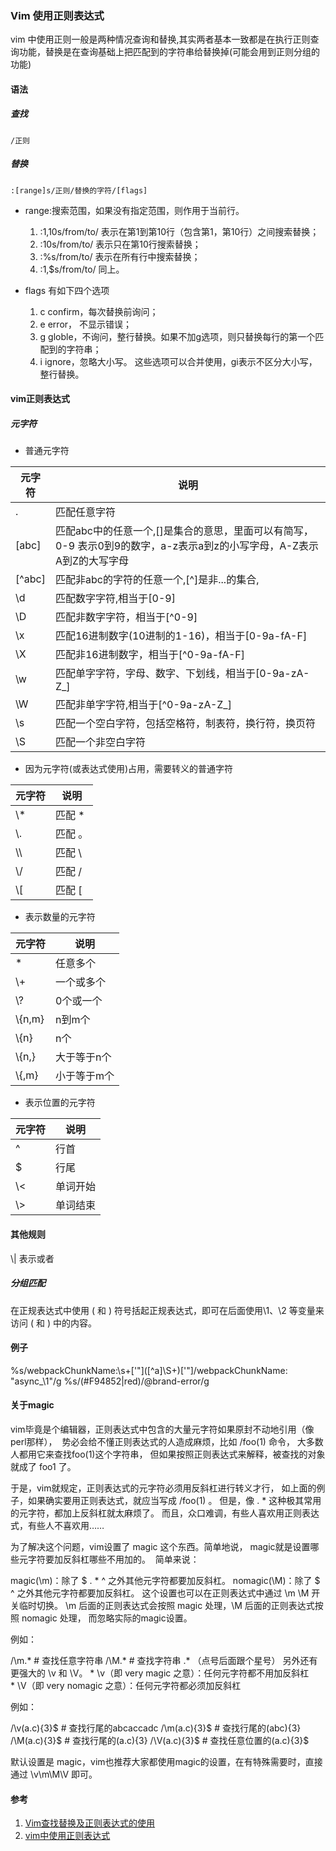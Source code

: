 ### Vim 使用正则表达式

vim 中使用正则一般是两种情况查询和替换,其实两者基本一致都是在执行正则查询功能，替换是在查询基础上把匹配到的字符串给替换掉(可能会用到正则分组的功能)

#### 语法

##### 查找

```
/正则
```
##### 替换

```
:[range]s/正则/替换的字符/[flags]
```
* range:搜索范围，如果没有指定范围，则作用于当前行。

    1. :1,10s/from/to/ 表示在第1到第10行（包含第1，第10行）之间搜索替换；
    2. :10s/from/to/ 表示只在第10行搜索替换；
    3. :%s/from/to/ 表示在所有行中搜索替换；
    4. :1,$s/from/to/ 同上。

* flags 有如下四个选项

    1. c confirm，每次替换前询问；
    2. e error， 不显示错误；
    3. g globle，不询问，整行替换。如果不加g选项，则只替换每行的第一个匹配到的字符串；
    4. i ignore，忽略大小写。
这些选项可以合并使用，gi表示不区分大小写，整行替换。

#### vim正则表达式

##### 元字符
* 普通元字符

元字符 | 说明
-- | --
. | 匹配任意字符
[abc] | 匹配abc中的任意一个,[]是集合的意思，里面可以有简写，0-9 表示0到9的数字，a-z表示a到z的小写字母，A-Z表示A到Z的大写字母
[^abc] | 匹配非abc的字符的任意一个,[^]是非...的集合,
\d | 匹配数字字符,相当于[0-9]
\D | 匹配非数字字符，相当于[^0-9]
\x | 匹配16进制数字(10进制的1-16)，相当于[0-9a-fA-F]
\X | 匹配非16进制数字，相当于[^0-9a-fA-F]
\w | 匹配单字字符，字母、数字、下划线，相当于[0-9a-zA-Z\_]
\W | 匹配非单字字符,相当于[^0-9a-zA-Z\_]
\s | 匹配一个空白字符，包括空格符，制表符，换行符，换页符
\S | 匹配一个非空白字符

* 因为元字符(或表达式使用)占用，需要转义的普通字符

元字符 | 说明
-- | --
\\\* | 匹配 *
\\. | 匹配 。
\\\ | 匹配 \
\\/ | 匹配 /
\\[ | 匹配 [

* 表示数量的元字符

元字符 | 说明
-- | --
* | 任意多个
\\+ | 一个或多个
\\? | 0个或一个
\\{n,m} | n到m个
\\{n} | n个
\\{n,} | 大于等于n个
\\{,m} | 小于等于m个

* 表示位置的元字符

元字符 | 说明
-- | --
^ | 行首
$ | 行尾
\\< | 单词开始
\\> | 单词结束

#### 其他规则

\\| 表示或者

##### 分组匹配

在正规表达式中使用 \( 和 \) 符号括起正规表达式，即可在后面使用\1、\2 等变量来访问 \( 和 \) 中的内容。

#### 例子
%s/webpackChunkName:\s\+['"]\([^a]\S\+\)['"]/webpackChunkName: "async\_\1"/g
%s/\(#F94852\|red\)/@brand-error/g

#### 关于magic

vim毕竟是个编辑器，正则表达式中包含的大量元字符如果原封不动地引用（像perl那样）， 
势必会给不懂正则表达式的人造成麻烦，比如 /foo(1) 命令， 大多数人都用它来查找foo(1)这个字符串， 但如果按照正则表达式来解释，被查找的对象就成了 foo1 了。

于是，vim就规定，正则表达式的元字符必须用反斜杠进行转义才行， 如上面的例子，如果确实要用正则表达式，就应当写成 /foo(1) 。 但是，像 . * 这种极其常用的元字符，都加上反斜杠就太麻烦了。 而且，众口难调，有些人喜欢用正则表达式，有些人不喜欢用……

为了解决这个问题，vim设置了 magic 这个东西。简单地说， magic就是设置哪些元字符要加反斜杠哪些不用加的。 
简单来说：

magic(\m)：除了 $ . * ^ 之外其他元字符都要加反斜杠。
nomagic(\M)：除了 $ ^ 之外其他元字符都要加反斜杠。
这个设置也可以在正则表达式中通过 \m \M 开关临时切换。 \m 后面的正则表达式会按照 magic 处理，\M 后面的正则表达式按照 nomagic 处理， 而忽略实际的magic设置。

例如：

/\m.\*          # 查找任意字符串
/\M.\*          # 查找字符串 .\* （点号后面跟个星号）
另外还有更强大的 \v 和 \V。 \* \v（即 very magic 之意）：任何元字符都不用加反斜杠 \* \V（即 very nomagic 之意）：任何元字符都必须加反斜杠

例如：

/\v(a.c){3}$   # 查找行尾的abcaccadc
/\m(a.c){3}$   # 查找行尾的(abc){3}
/\M(a.c){3}$   # 查找行尾的(a.c){3}
/\V(a.c){3}$   # 查找任意位置的(a.c){3}$

默认设置是 magic，vim也推荐大家都使用magic的设置，在有特殊需要时，直接通过 \v\m\M\V 即可。


#### 参考

1. [Vim查找替换及正则表达式的使用](http://tanqisen.github.io/blog/2013/01/13/vim-search-replace-regex/)
2. [vim中使用正则表达式](https://blog.csdn.net/whaoXYSH/article/details/24652361)

